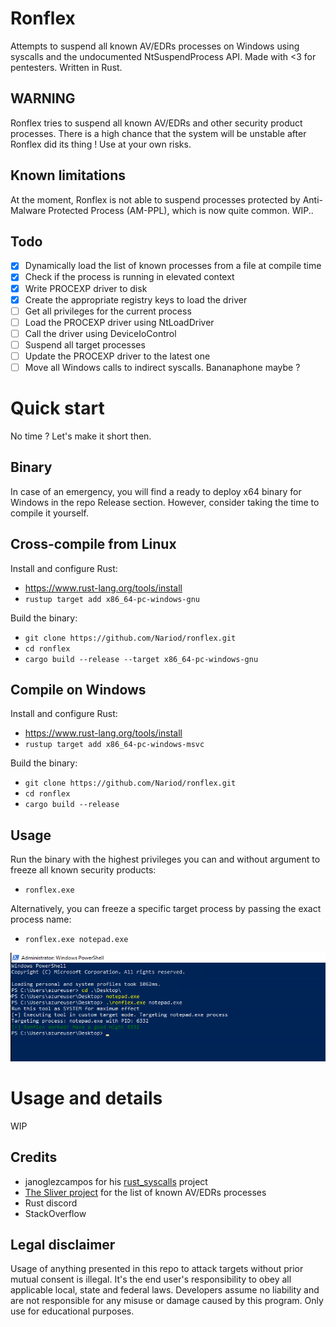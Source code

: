 # Ronflex
Attempts to suspend all known AV/EDRs processes on Windows using syscalls and the undocumented NtSuspendProcess API. Made with <3 for pentesters. Written in Rust.

## WARNING
Ronflex tries to suspend all known AV/EDRs and other security product processes. There is a high chance that the system will be unstable after Ronflex did its thing ! Use at your own risks.

## Known limitations
At the moment, Ronflex is not able to suspend processes protected by Anti-Malware Protected Process (AM-PPL), which is now quite common. WIP..

## Todo
- [x] Dynamically load the list of known processes from a file at compile time
- [x] Check if the process is running in elevated context
- [x] Write PROCEXP driver to disk
- [x] Create the appropriate registry keys to load the driver
- [ ] Get all privileges for the current process
- [ ] Load the PROCEXP driver using NtLoadDriver
- [ ] Call the driver using DeviceIoControl
- [ ] Suspend all target processes 
- [ ] Update the PROCEXP driver to the latest one
- [ ] Move all Windows calls to indirect syscalls. Bananaphone maybe ?

# Quick start
No time ? Let's make it short then.

## Binary
In case of an emergency, you will find a ready to deploy x64 binary for Windows in the repo Release section. However, consider taking the time to compile it yourself.

## Cross-compile from Linux

Install and configure Rust:
- https://www.rust-lang.org/tools/install
- `rustup target add x86_64-pc-windows-gnu`

Build the binary:
- `git clone https://github.com/Nariod/ronflex.git`
- `cd ronflex`
- `cargo build --release --target x86_64-pc-windows-gnu`

## Compile on Windows

Install and configure Rust:
- https://www.rust-lang.org/tools/install
- `rustup target add x86_64-pc-windows-msvc`

Build the binary:
- `git clone https://github.com/Nariod/ronflex.git`
- `cd ronflex`
- `cargo build --release`

## Usage
Run the binary with the highest privileges you can and without argument to freeze all known security products:
- `ronflex.exe`

Alternatively, you can freeze a specific target process by passing the exact process name:
- `ronflex.exe notepad.exe`

![Notepad put to sleep](img/ronflex_notepad.png)

# Usage and details
WIP

## Credits
- janoglezcampos for his [rust_syscalls](https://github.com/janoglezcampos/rust_syscalls) project
- [The Sliver project](https://github.com/BishopFox/sliver) for the list of known AV/EDRs processes
- Rust discord
- StackOverflow

## Legal disclaimer
Usage of anything presented in this repo to attack targets without prior mutual consent is illegal. It's the end user's responsibility to obey all applicable local, state and federal laws. Developers assume no liability and are not responsible for any misuse or damage caused by this program. Only use for educational purposes.
